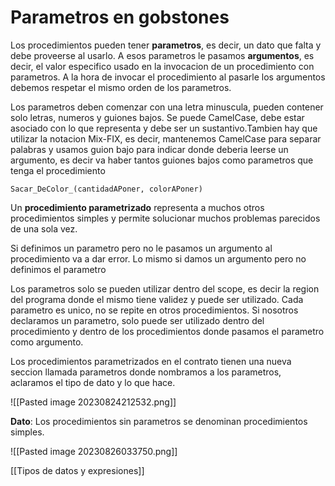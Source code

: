 # Parametros en gobstones

Los procedimientos pueden tener **parametros**, es decir, un dato que falta y debe proveerse al usarlo. A esos parametros le pasamos **argumentos**, es decir, el valor especifico usado en la invocacion de un procedimiento con parametros. A la hora de invocar el procedimiento al pasarle los argumentos debemos respetar el mismo orden de los parametros.

Los parametros deben comenzar con una letra minuscula, pueden contener solo letras, numeros y guiones bajos.  Se puede CamelCase, debe estar asociado con lo que representa y debe ser un sustantivo.Tambien hay que utilizar la notacion Mix-FIX, es decir, mantenemos CamelCase para separar palabras y usamos guion bajo para indicar donde deberia leerse un argumento, es decir va haber tantos guiones bajos como parametros que tenga el procedimiento

```gobstone
Sacar_DeColor_(cantidadAPoner, colorAPoner)
```

Un **procedimiento parametrizado** representa a muchos otros procedimientos simples y permite solucionar muchos problemas parecidos de una sola vez.

Si definimos un parametro pero no le pasamos un argumento al procedimiento va a dar error. Lo mismo si damos un argumento pero no definimos el parametro

Los parametros solo se pueden utilizar dentro del scope, es decir la region del programa donde el mismo tiene validez y puede ser utilizado. Cada parametro es unico, no se repite en otros procedimientos. Si nosotros declaramos un parametro, solo puede ser utilizado dentro del procedimiento y dentro de los procedimientos donde pasamos el parametro como argumento.

Los procedimientos parametrizados en el contrato tienen una nueva seccion llamada parametros donde nombramos a los parametros, aclaramos el tipo de dato y lo que hace.

![[Pasted image 20230824212532.png]]

**Dato**: Los procedimientos sin parametros se denominan procedimientos simples.

![[Pasted image 20230826033750.png]]

[[Tipos de datos y expresiones]]